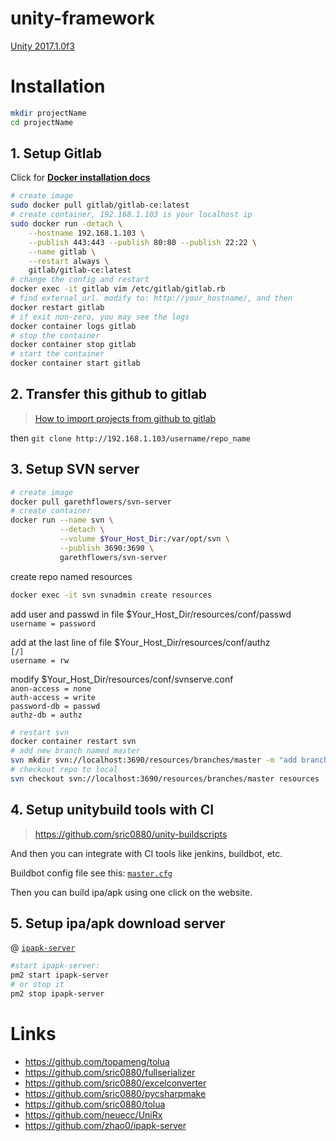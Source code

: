 # unity-framework

[Unity 2017.1.0f3](https://unity3d.com/cn/get-unity/download/archive)

# Installation

```sh
mkdir projectName
cd projectName
```

## 1. Setup Gitlab
Click for **[Docker installation docs](https://docs.gitlab.com/omnibus/docker/)**
```sh
# create image
sudo docker pull gitlab/gitlab-ce:latest
# create container, 192.168.1.103 is your localhost ip
sudo docker run -detach \
    --hostname 192.168.1.103 \
    --publish 443:443 --publish 80:80 --publish 22:22 \
    --name gitlab \
    --restart always \
    gitlab/gitlab-ce:latest
# change the config and restart
docker exec -it gitlab vim /etc/gitlab/gitlab.rb
# find external_url. modify to: http://your_hostname/, and then
docker restart gitlab
# if exit non-zero, you may see the logs
docker container logs gitlab
# stop the container
docker container stop gitlab
# start the container
docker container start gitlab
```

## 2. Transfer this github to gitlab

> [How to import projects from github to gitlab](https://docs.gitlab.com/ee/workflow/importing/import_projects_from_github.html)

then `git clone http://192.168.1.103/username/repo_name`

## 3. Setup SVN server
```sh
# create image
docker pull garethflowers/svn-server
# create container
docker run --name svn \
           --detach \
           --volume $Your_Host_Dir:/var/opt/svn \
           --publish 3690:3690 \
           garethflowers/svn-server
```
create repo named resources
```sh
docker exec -it svn svnadmin create resources
```
add user and passwd in file $Your_Host_Dir/resources/conf/passwd  
`username = password`

add at the last line of file $Your_Host_Dir/resources/conf/authz  
`[/]`  
`username = rw`

modify $Your_Host_Dir/resources/conf/svnserve.conf  
`anon-access = none`  
`auth-access = write`  
`password-db = passwd`  
`authz-db = authz`

```sh
# restart svn
docker container restart svn
# add new branch named master
svn mkdir svn://localhost:3690/resources/branches/master -m "add branch master" --parents
# checkout repo to local
svn checkout svn://localhost:3690/resources/branches/master resources
```

## 4. Setup unitybuild tools with CI

> https://github.com/sric0880/unity-buildscripts

And then you can integrate with CI tools like jenkins, buildbot, etc.

Buildbot config file see this: [`master.cfg`](https://gist.github.com/sric0880/230571ef5ecb4883fe08a927adcf20aa)

Then you can build ipa/apk using one click on the website.

## 5. Setup ipa/apk download server
@ [`ipapk-server`](https://github.com/zhao0/ipapk-server)

```sh
#start ipapk-server:
pm2 start ipapk-server
# or stop it
pm2 stop ipapk-server
```

# Links
* https://github.com/topameng/tolua
* https://github.com/sric0880/fullserializer
* https://github.com/sric0880/excelconverter
* https://github.com/sric0880/pycsharpmake
* https://github.com/sric0880/tolua
* https://github.com/neuecc/UniRx
* https://github.com/zhao0/ipapk-server

